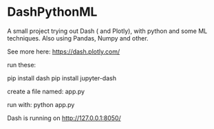 # DashPythonML
A small project trying out Dash ( and Plotly), with python and some ML techniques.
Also using Pandas, Numpy and other.

See more here:
https://dash.plotly.com/

run these:

pip install dash
pip install jupyter-dash

create a file named: 
app.py

run with:
python app.py

Dash is running on http://127.0.0.1:8050/

